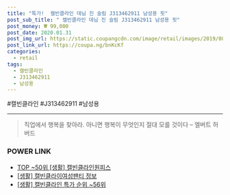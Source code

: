 ```yaml
--- 
title: "특가!  캘빈클라인 데님 진 슬림 J313462911 남성용 핏" 
post_sub_title: " 캘빈클라인 데님 진 슬림 J313462911 남성용 핏" 
post_money: ₩ 99,000 
post_date: 2020.01.31 
post_img_url: https://static.coupangcdn.com/image/retail/images/2019/08/09/22/6/7209cd28-f25c-445d-b0a5-b1eea1256896.jpg 
post_link_url: https://coupa.ng/bnKcKf 
categories: 
  - retail 
tags: 
  - 캘빈클라인 
  - J313462911 
  - 남성용 
--- 
```

  #캘빈클라인 #J313462911 #남성용 
<hr> 

> 직업에서 행복을 찾아라. 아니면 행복이 무엇인지 절대 모를 것이다 – 엘버트 허버드 


### POWER LINK

* <a href="https://blog.naver.com/fasyy4321/221780944769" target="_blank"> TOP ~50위 [생활] 캘빈클라인원피스</a>
* <a href="https://blog.naver.com/santokki14/221771741091" target="_blank"> [생활] 캘빈클라이여성팬티 정보 </a>
* <a href="https://blog.naver.com/sakai111/221790830912" target="_blank"> [생활] 캘빈클라인 특가 순위 ~56위</a>
